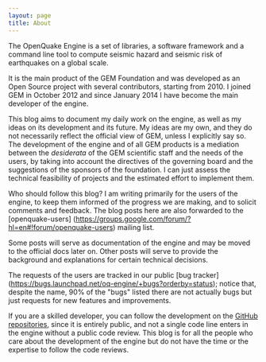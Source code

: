 ```yaml
---
layout: page
title: About
---
```


The OpenQuake Engine is a set of libraries, a software framework and a
command line tool to compute seismic hazard and seismic risk of
earthquakes on a global scale.

It is the main product of the GEM Foundation and was developed 
as an Open Source project with several contributors, starting from 2010.
I joined GEM in October 2012 and since January 2014 I have become
the main developer of the engine.

This blog aims to document my daily work on the engine, as well as my
ideas on its development and its future. My ideas are my own, and they
do not necessarily reflect the official view of GEM, unless I
explicitly say so. The development of the engine and of all GEM
products is a mediation between the *desiderata* of the GEM scientific
staff and the needs of the users, by taking into account
the directives of the governing board and the suggestions of the sponsors
of the foundation. I can just assess the technical feasibility of
projects and the estimated effort to implement them.

Who should follow this blog? I am writing primarily for the users
of the engine, to keep them informed of the progress we are making,
and to solicit comments and feedback. The blog posts here are also
forwarded to the [openquake-users]
(https://groups.google.com/forum/?hl=en#!forum/openquake-users) mailing list.


Some posts will serve as documentation of the engine and may
be moved to the official docs later on. Other posts will serve to
provide the background and explanations for certain technical
decisions.

The requests of the users are tracked in our public [bug tracker]
(https://bugs.launchpad.net/oq-engine/+bugs?orderby=status); notice
that, despite the name, 90% of the "bugs" listed there are not actually bugs
but just requests for new features and improvements.

If you are a skilled developer, you can follow the development on the
[GitHub repositories](https://github.com/gem/oq-engine), since it is
entirely public, and not a single code line enters in the engine
without a public code review. This blog is for all the people who care
about the development of the engine but do not have the time or the
expertise to follow the code reviews.

